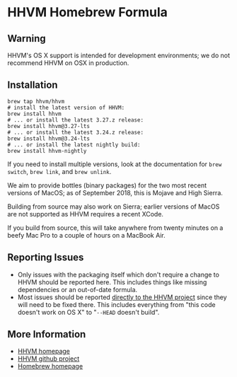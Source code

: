 # HHVM Homebrew Formula

## Warning

HHVM's OS X support is intended for development environments; we do not
recommend HHVM on OSX in production.

## Installation

```
brew tap hhvm/hhvm
# install the latest version of HHVM:
brew install hhvm
# ... or install the latest 3.27.z release:
brew install hhvm@3.27-lts
# ... or install the latest 3.24.z release:
brew install hhvm@3.24-lts
# ... or install the latest nightly build:
brew install hhvm-nightly
```

If you need to install multiple versions, look at the documentation for
`brew switch`, `brew link`, and `brew unlink`.

We aim to provide bottles (binary packages) for the two most recent versions of
MacOS; as of September 2018, this is Mojave and High Sierra.

Building from source may also work on Sierra; earlier versions of MacOS are not
supported as HHVM requires a recent XCode.

If you build from source, this will take anywhere from twenty minutes on a
beefy Mac Pro to a couple of hours on a MacBook Air.

## Reporting Issues

- Only issues with the packaging itself which don't require a change to HHVM
should be reported here. This includes things like missing dependencies or an
out-of-date formula.
- Most issues should be reported
[directly to the HHVM project](https://github.com/facebook/hhvm/issues) since
they will need to be fixed there. This includes everything from "this code
doesn't work on OS X" to "`--HEAD` doesn't build".

## More Information

- [HHVM homepage](http://hhvm.com)
- [HHVM github project](https://github.com/facebook/hhvm)
- [Homebrew homepage](http://brew.sh/)
